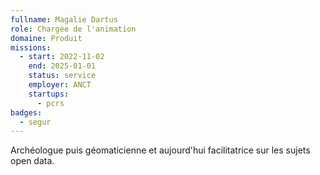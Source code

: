```yaml
---
fullname: Magalie Dartus
role: Chargée de l'animation
domaine: Produit
missions:
  - start: 2022-11-02
    end: 2025-01-01
    status: service
    employer: ANCT
    startups:
      - pcrs
badges:
  - segur
---
```

Archéologue puis géomaticienne et aujourd'hui facilitatrice sur les sujets open data.